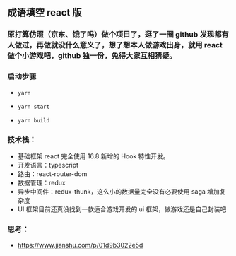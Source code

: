 ## 成语填空 react 版

### 原打算仿照（京东、饿了吗）做个项目了，逛了一圈 github 发现都有人做过，再做就没什么意义了，想了想本人做游戏出身，就用 react 做个小游戏吧，github 独一份，免得大家互相猜疑。

### 启动步骤
 * `yarn`

 * `yarn start`

 * `yarn build`

### 技术栈：
 * 基础框架 react 完全使用 16.8 新增的 Hook 特性开发。
 * 开发语言：typescript
 * 路由：react-router-dom
 * 数据管理：redux
 * 异步中间件：redux-thunk，这么小的数据量完全没有必要使用 saga 增加复杂度
 * UI 框架目前还真没找到一款适合游戏开发的 ui 框架，做游戏还是自己封装吧

### 思考：
 * https://www.jianshu.com/p/01d9b3022e5d